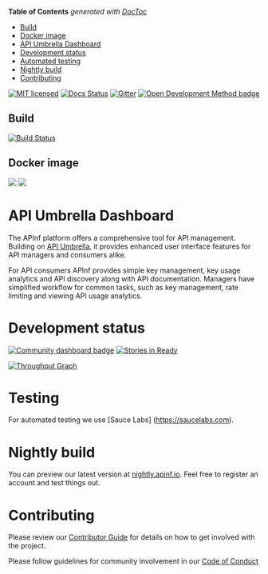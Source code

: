 <!-- START doctoc generated TOC please keep comment here to allow auto update -->
<!-- DON'T EDIT THIS SECTION, INSTEAD RE-RUN doctoc TO UPDATE -->
**Table of Contents**  *generated with [DocToc](https://github.com/thlorenz/doctoc)*

  - [Build](#build)
  - [Docker image](#docker-image)
- [API Umbrella Dashboard](#api-umbrella-dashboard)
- [Development status](#development-status)
- [Automated testing](#testing)
- [Nightly build](#nightly-build)
- [Contributing](#contributing)


<!-- END doctoc generated TOC please keep comment here to allow auto update -->

[![MIT licensed](https://img.shields.io/badge/license-MIT-blue.svg)](https://raw.githubusercontent.com/apinf/platform/develop/LICENSE)
[![Docs Status](https://img.shields.io/badge/docs-latest-brightgreen.svg?style=flat)](http://apinf.org/docs/)
[![Gitter](https://img.shields.io/badge/GITTER-JOIN_CHAT_%E2%86%92-1dce73.svg)](https://gitter.im/apinf/public)
[![Open Development Method badge](https://camo.githubusercontent.com/9065d5a7f38cb53b9934c0f1b15087e177360af6/68747470733a2f2f696d672e736869656c64732e696f2f62616467652f446576656c6f706d656e742532304d6574686f642d4f70656e2d626c75652e737667)](https://opendevelopmentmethod.org/)

## Build

[![Build Status](https://travis-ci.org/apinf/platform.svg?branch=feature%2F631-nightly-deployment)](https://travis-ci.org/apinf/platform)

## Docker image

[![](https://images.microbadger.com/badges/image/apinf/platform.svg)](http://microbadger.com/images/apinf/platform) [![](https://images.microbadger.com/badges/version/apinf/platform.svg)](http://microbadger.com/images/apinf/platform)

# API Umbrella Dashboard
The APInf platform offers a comprehensive tool for API management. Building on [API Umbrella](http://nrel.github.io/api-umbrella/), it provides enhanced user interface features for API managers and consumers alike.

For API consumers APInf provides simple key management, key usage analytics and API discovery along with API documentation. Managers have simplified workflow for common tasks, such as key management, rate limiting and viewing API usage analytics.


# Development status
[![Community dashboard badge](https://img.shields.io/badge/Community-Dashboard-blue.svg)](https://dashboard.cauldron.io/goto/afe91edf4f1c66a3bcfd3717f12e43c5)
[![Stories in Ready](https://badge.waffle.io/apinf/platform.png?label=ready&title=Ready)](https://waffle.io/apinf/api-umbrella-dashboard)

[![Throughput Graph](https://graphs.waffle.io/apinf/platform/throughput.svg)](https://waffle.io/apinf/platform/metrics)

# Testing

For automated testing we use [Sauce Labs] (https://saucelabs.com).

# Nightly build
You can preview our latest version at [nightly.apinf.io](http://nightly.apinf.io). Feel free to register an account and test things out.

# Contributing
Please review our [Contributor Guide](https://github.com/apinf/platform/blob/develop/.github/CONTRIBUTING.md) for details on how to get involved with the project.

Please follow guidelines for community involvement in our [Code of Conduct](https://github.com/apinf/platform/blob/develop/CODE_OF_CONDUCT.md)

